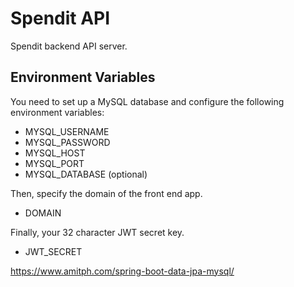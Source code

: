 # Spendit API

Spendit backend API server.

## Environment Variables

You need to set up a MySQL database and configure the following environment variables:

- MYSQL_USERNAME
- MYSQL_PASSWORD
- MYSQL_HOST
- MYSQL_PORT
- MYSQL_DATABASE (optional)

Then, specify the domain of the front end app.

- DOMAIN

Finally, your 32 character JWT secret key.

- JWT_SECRET

https://www.amitph.com/spring-boot-data-jpa-mysql/